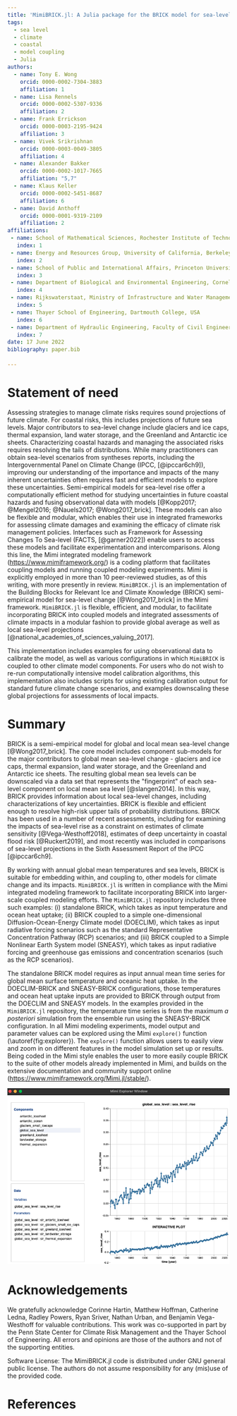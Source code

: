 ```yaml
---
title: 'MimiBRICK.jl: A Julia package for the BRICK model for sea-level change in the Mimi integrated modeling framework'
tags:
  - sea level
  - climate
  - coastal
  - model coupling
  - Julia
authors:
  - name: Tony E. Wong
    orcid: 0000-0002-7304-3883
    affiliation: 1
  - name: Lisa Rennels
    orcid: 0000-0002-5307-9336
    affiliation: 2
  - name: Frank Errickson
    orcid: 0000-0003-2195-9424
    affiliation: 3
  - name: Vivek Srikrishnan
    orcid: 0000-0003-0049-3805
    affiliation: 4
  - name: Alexander Bakker
    orcid: 0000-0002-1017-7665
    affiliation: "5,7"
  - name: Klaus Keller
    orcid: 0000-0002-5451-8687
    affiliation: 6
  - name: David Anthoff
    orcid: 0000-0001-9319-2109
    affiliation: 2
affiliations:
 - name: School of Mathematical Sciences, Rochester Institute of Technology, USA
   index: 1
 - name: Energy and Resources Group, University of California, Berkeley, USA
   index: 2
 - name: School of Public and International Affairs, Princeton University, USA
   index: 3
 - name: Department of Biological and Environmental Engineering, Cornell University, USA
   index: 4
 - name: Rijkswaterstaat, Ministry of Infrastructure and Water Management, The Netherlands
   index: 5
 - name: Thayer School of Engineering, Dartmouth College, USA
   index: 6
 - name: Department of Hydraulic Engineering, Faculty of Civil Engineering and Geosciences, Delft University of Technology, The Netherlands
   index: 7
date: 17 June 2022
bibliography: paper.bib

---
```


# Statement of need

Assessing strategies to manage climate risks requires sound projections of future climate. For coastal risks, this includes projections of future sea levels. Major contributors to sea-level change include glaciers and ice caps, thermal expansion, land water storage, and the Greenland and Antarctic ice sheets. Characterizing coastal hazards and managing the associated risks requires resolving the tails of distributions. While many practitioners can obtain sea-level scenarios from syntheses reports, including the Intergovernmental Panel on Climate Change (IPCC, [@ipccar6ch9]), improving our understanding of the importance and impacts of the many inherent uncertainties often requires fast and efficient models to explore these uncertainties. Semi-empirical models for sea-level rise offer a computationally efficient method for studying uncertainties in future coastal hazards and fusing observational data with models [@Kopp2017; @Mengel2016; @Nauels2017; @Wong2017_brick]. These models can also be flexible and modular, which enables their use in integrated frameworks for assessing climate damages and examining the efficacy of climate risk management policies. Interfaces such as Framework for Assessing Changes To Sea-level (FACTS, [@garner2022]) enable users to access these models and facilitate experimentation and intercomparisons. Along this line, the Mimi integrated modeling framework (https://www.mimiframework.org/) is a coding platform that facilitates coupling models and running coupled modeling experiments. Mimi is explicitly employed in more than 10 peer-reviewed studies, as of this writing, with more presently in review. `MimiBRICK.jl` is an implementation of the Building Blocks for Relevant Ice and Climate Knowledge (BRICK) semi-empirical model for sea-level change [@Wong2017_brick] in the Mimi framework. `MimiBRICK.jl` is flexible, efficient, and modular, to facilitate incorporating BRICK into coupled models and integrated assessments of climate impacts in a modular fashion to provide global average as well as local sea-level projections [@national_academies_of_sciences_valuing_2017].

This implementation includes examples for using observational data to calibrate the model, as well as various configurations in which `MimiBRICK` is coupled to other climate model components. For users who do not wish to re-run computationally intensive model calibration algorithms, this implementation also includes scripts for using existing calibration output for standard future climate change scenarios, and examples downscaling these global projections for assessments of local impacts.

# Summary

BRICK is a semi-empirical model for global and local mean sea-level change [@Wong2017_brick]. The core model includes component sub-models for the major contributors to global mean sea-level change - glaciers and ice caps, thermal expansion, land water storage, and the Greenland and Antarctic ice sheets. The resulting global mean sea levels can be downscaled via a data set that represents the "fingerprint" of each sea-level component on local mean sea level [@slangen2014]. In this way, BRICK provides information about local sea-level changes, including characterizations of key uncertainties. BRICK is flexible and efficient enough to resolve high-risk upper tails of probability distributions. BRICK has been used in a number of recent assessments, including for examining the impacts of sea-level rise as a constraint on estimates of climate sensitivity [@Vega-Westhoff2018], estimates of deep uncertainty in coastal flood risk [@Ruckert2019], and most recently was included in comparisons of sea-level projections in the Sixth Assessment Report of the IPCC [@ipccar6ch9].

By working with annual global mean temperatures and sea levels, BRICK is suitable for embedding within, and coupling to, other models for climate change and its impacts. `MimiBRICK.jl` is written in compliance with the Mimi integrated modeling framework to facilitate incorporating BRICK into larger-scale coupled modeling efforts. The `MimiBRICK.jl` repository includes three such examples: (i) standalone BRICK, which takes as input temperature and ocean heat uptake; (ii) BRICK coupled to a simple one-dimensional Diffusion-Ocean-Energy Climate model (DOECLIM), which takes as input radiative forcing scenarios such as the standard Representative Concentration Pathway (RCP) scenarios; and (iii) BRICK coupled to a Simple Nonlinear Earth System model (SNEASY), which takes as input radiative forcing and greenhouse gas emissions and concentration scenarios (such as the RCP scenarios).

The standalone BRICK model requires as input annual mean time series for global mean surface temperature and oceanic heat uptake. In the DOECLIM-BRICK and SNEASY-BRICK configurations, those temperatures and ocean heat uptake inputs are provided to BRICK through output from the DOECLIM and SNEASY models. In the examples provided in the `MimiBRICK.jl` repository, the temperature time series is from the maximum _a posteriori_ simulation from the ensemble run using the SNEASY-BRICK configuration. In all Mimi modeling experiments, model output and parameter values can be explored using the Mimi `explore()` function (\autoref{fig:explorer}). The `explore()` function allows users to easily view and zoom in on different features in the model simulation set up or results. Being coded in the Mimi style enables the user to more easily couple BRICK to the suite of other models already implemented in Mimi, and builds on the extensive documentation and community support online (https://www.mimiframework.org/Mimi.jl/stable/).

![The Mimi `explore()` function allows users to interactively explore the coupled model output variables and parameters associated with each model component.\label{fig:explorer}](mimi_explorer.png)

# Acknowledgements

We gratefully acknowledge Corinne Hartin, Matthew Hoffman, Catherine Ledna, Radley Powers, Ryan Sriver, Nathan Urban, and Benjamin Vega-Westhoff for valuable contributions. This work was co-supported in part by the Penn State Center for Climate Risk Management and the Thayer School of Engineering. All errors and opinions are those of the authors and not of the supporting entities.

Software License: The MimiBRICK.jl code is distributed under GNU general public license. The authors do not assume responsibility for any (mis)use of the provided code.

# References
